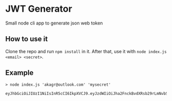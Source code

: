 # JWT Generator

Small node cli app to generate json web token

## How to use it

Clone the repo and run `npm install` in it. After that, use it with `node index.js <email> <secret>`.

## Example

```
> node index.js 'akagr@outlook.com' 'mysecret'

eyJhbGciOiJIUzI1NiIsInR5cCI6IkpXVCJ9.eyJzdWIiOiJha2FnckBvdXRsb29rLmNvbSIsInRpY2tldCI6eyJ2YWxpZFVwdG8iOjE1MTk3MzQ1NjUyMjcsInZhbGlkIjp0cnVlLCJ2YWxpZGl0eVJlYXNvbiI6bnVsbCwibWFzdGVyTG9naW5JZCI6ImFrYWdyQG91dGxvb2suY29tIn0sImlhdCI6MTUxOTczNDI2NTIyN30.DI5T6ugsrwW6aJYAQiTq1y7g45yN0_wMKlauvUgEFBs
```
